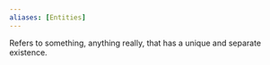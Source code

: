 ```yaml
---
aliases: [Entities]
---
```


Refers to something, anything really, that has a unique and separate existence.
